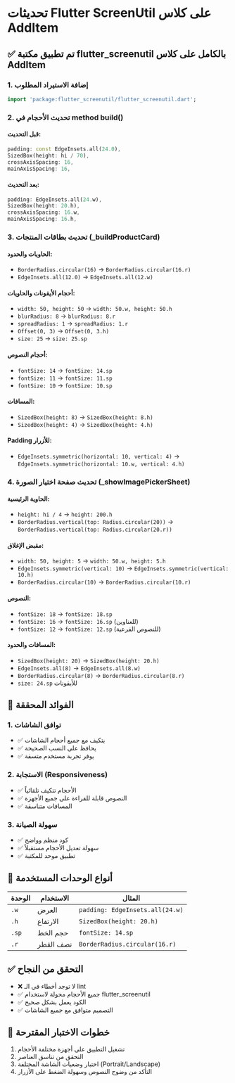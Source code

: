 # تحديثات Flutter ScreenUtil على كلاس AddItem

## ✅ تم تطبيق مكتبة flutter_screenutil بالكامل على كلاس AddItem

### 1. إضافة الاستيراد المطلوب
```dart
import 'package:flutter_screenutil/flutter_screenutil.dart';
```

### 2. تحديث الأحجام في method build()

#### قبل التحديث:
```dart
padding: const EdgeInsets.all(24.0),
SizedBox(height: hi / 70),
crossAxisSpacing: 16,
mainAxisSpacing: 16,
```

#### بعد التحديث:
```dart
padding: EdgeInsets.all(24.w),
SizedBox(height: 20.h),
crossAxisSpacing: 16.w,
mainAxisSpacing: 16.h,
```

### 3. تحديث بطاقات المنتجات (_buildProductCard)

#### الحاويات والحدود:
- `BorderRadius.circular(16)` → `BorderRadius.circular(16.r)`
- `EdgeInsets.all(12.0)` → `EdgeInsets.all(12.w)`

#### أحجام الأيقونات والحاويات:
- `width: 50, height: 50` → `width: 50.w, height: 50.h`
- `blurRadius: 8` → `blurRadius: 8.r`
- `spreadRadius: 1` → `spreadRadius: 1.r`
- `Offset(0, 3)` → `Offset(0, 3.h)`
- `size: 25` → `size: 25.sp`

#### أحجام النصوص:
- `fontSize: 14` → `fontSize: 14.sp`
- `fontSize: 11` → `fontSize: 11.sp`
- `fontSize: 10` → `fontSize: 10.sp`

#### المسافات:
- `SizedBox(height: 8)` → `SizedBox(height: 8.h)`
- `SizedBox(height: 4)` → `SizedBox(height: 4.h)`

#### Padding للأزرار:
- `EdgeInsets.symmetric(horizontal: 10, vertical: 4)` → `EdgeInsets.symmetric(horizontal: 10.w, vertical: 4.h)`

### 4. تحديث صفحة اختيار الصورة (_showImagePickerSheet)

#### الحاوية الرئيسية:
- `height: hi / 4` → `height: 200.h`
- `BorderRadius.vertical(top: Radius.circular(20))` → `BorderRadius.vertical(top: Radius.circular(20.r))`

#### مقبض الإغلاق:
- `width: 50, height: 5` → `width: 50.w, height: 5.h`
- `EdgeInsets.symmetric(vertical: 10)` → `EdgeInsets.symmetric(vertical: 10.h)`
- `BorderRadius.circular(10)` → `BorderRadius.circular(10.r)`

#### النصوص:
- `fontSize: 18` → `fontSize: 18.sp`
- `fontSize: 16` → `fontSize: 16.sp` (للعناوين)
- `fontSize: 12` → `fontSize: 12.sp` (للنصوص الفرعية)

#### المسافات والحدود:
- `SizedBox(height: 20)` → `SizedBox(height: 20.h)`
- `EdgeInsets.all(8)` → `EdgeInsets.all(8.w)`
- `BorderRadius.circular(8)` → `BorderRadius.circular(8.r)`
- `size: 24.sp` للأيقونات

## 🎯 الفوائد المحققة

### 1. توافق الشاشات
- ✅ يتكيف مع جميع أحجام الشاشات
- ✅ يحافظ على النسب الصحيحة
- ✅ يوفر تجربة مستخدم متسقة

### 2. الاستجابة (Responsiveness)
- ✅ الأحجام تتكيف تلقائياً
- ✅ النصوص قابلة للقراءة على جميع الأجهزة
- ✅ المسافات متناسقة

### 3. سهولة الصيانة
- ✅ كود منظم وواضح
- ✅ سهولة تعديل الأحجام مستقبلاً
- ✅ تطبيق موحد للمكتبة

## 📱 أنواع الوحدات المستخدمة

| الوحدة | الاستخدام | المثال |
|--------|-----------|---------|
| `.w` | العرض | `padding: EdgeInsets.all(24.w)` |
| `.h` | الارتفاع | `SizedBox(height: 20.h)` |
| `.sp` | حجم الخط | `fontSize: 14.sp` |
| `.r` | نصف القطر | `BorderRadius.circular(16.r)` |

## ✅ التحقق من النجاح
- ❌ لا توجد أخطاء في الـ lint
- ✅ جميع الأحجام محولة لاستخدام flutter_screenutil
- ✅ الكود يعمل بشكل صحيح
- ✅ التصميم متوافق مع جميع الشاشات

## 🔄 خطوات الاختبار المقترحة
1. تشغيل التطبيق على أجهزة مختلفة الأحجام
2. التحقق من تناسق العناصر
3. اختبار وضعيات الشاشة المختلفة (Portrait/Landscape)
4. التأكد من وضوح النصوص وسهولة الضغط على الأزرار
